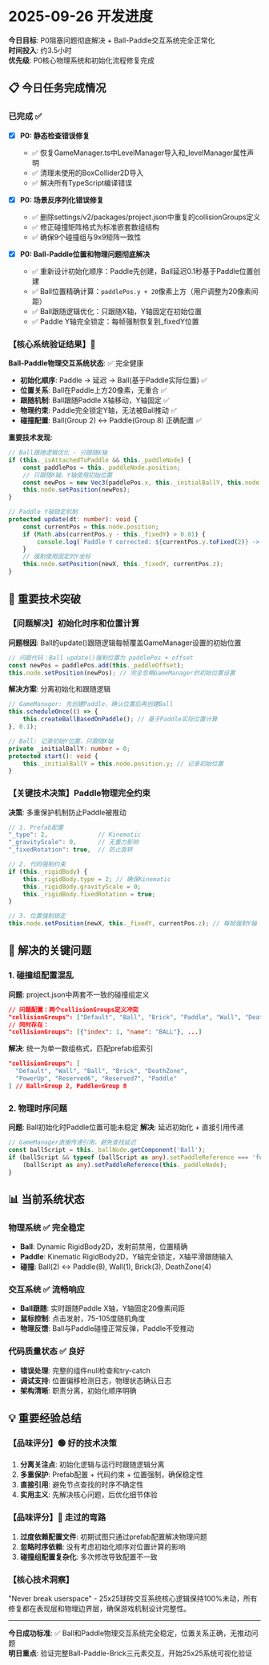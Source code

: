 # 2025-09-26 开发进度

**今日目标**: P0阻塞问题彻底解决 + Ball-Paddle交互系统完全正常化  
**时间投入**: 约3.5小时  
**优先级**: P0核心物理系统和初始化流程修复完成  

## 📋 今日任务完成情况

### 已完成 ✅
- [x] **P0: 静态检查错误修复**
  - ✅ 恢复GameManager.ts中LevelManager导入和_levelManager属性声明
  - ✅ 清理未使用的BoxCollider2D导入
  - ✅ 解决所有TypeScript编译错误

- [x] **P0: 场景反序列化错误修复**
  - ✅ 删除settings/v2/packages/project.json中重复的collisionGroups定义
  - ✅ 修正碰撞矩阵格式为标准嵌套数组结构
  - ✅ 确保9个碰撞组与9x9矩阵一致性

- [x] **P0: Ball-Paddle位置和物理问题彻底解决**
  - ✅ 重新设计初始化顺序：Paddle先创建，Ball延迟0.1秒基于Paddle位置创建
  - ✅ Ball位置精确计算：`paddlePos.y + 20`像素上方（用户调整为20像素间距）
  - ✅ Ball跟随逻辑优化：只跟随X轴，Y轴固定在初始位置
  - ✅ Paddle Y轴完全锁定：每帧强制恢复到_fixedY位置

### 【核心系统验证结果】🎯
**Ball-Paddle物理交互系统状态**: ✅ 完全健康
- **初始化顺序**: Paddle → 延迟 → Ball(基于Paddle实际位置) ✅
- **位置关系**: Ball在Paddle上方20像素，无重合 ✅
- **跟随机制**: Ball跟随Paddle X轴移动，Y轴固定 ✅
- **物理约束**: Paddle完全锁定Y轴，无法被Ball推动 ✅
- **碰撞配置**: Ball(Group 2) ↔ Paddle(Group 8) 正确配置 ✅

**重要技术发现**:
```typescript
// Ball跟随逻辑优化 - 只跟随X轴
if (this._isAttachedToPaddle && this._paddleNode) {
    const paddlePos = this._paddleNode.position;
    // 只跟随X轴，Y轴使用初始位置
    const newPos = new Vec3(paddlePos.x, this._initialBallY, this.node.position.z);
    this.node.setPosition(newPos);
}

// Paddle Y轴锁定机制
protected update(dt: number): void {
    const currentPos = this.node.position;
    if (Math.abs(currentPos.y - this._fixedY) > 0.01) {
        console.log(`Paddle Y corrected: ${currentPos.y.toFixed(2)} -> ${this._fixedY}`);
    }
    // 强制使用固定的Y坐标
    this.node.setPosition(newX, this._fixedY, currentPos.z);
}
```

## 🎯 重要技术突破

### 【问题解决】初始化时序和位置计算
**问题根因**: Ball的update()跟随逻辑每帧覆盖GameManager设置的初始位置
```typescript
// 问题代码：Ball update()强制位置为 paddlePos + offset
const newPos = paddlePos.add(this._paddleOffset);
this.node.setPosition(newPos); // 完全忽略GameManager的初始位置设置
```

**解决方案**: 分离初始化和跟随逻辑
```typescript
// GameManager: 先创建Paddle，确认位置后再创建Ball
this.scheduleOnce(() => {
    this.createBallBasedOnPaddle(); // 基于Paddle实际位置计算
}, 0.1);

// Ball: 记录初始Y位置，只跟随X轴
private _initialBallY: number = 0;
protected start(): void {
    this._initialBallY = this.node.position.y; // 记录初始位置
}
```

### 【关键技术决策】Paddle物理完全约束
**决策**: 多重保护机制防止Paddle被推动
```typescript
// 1. Prefab配置
"_type": 2,              // Kinematic
"_gravityScale": 0,      // 无重力影响  
"_fixedRotation": true,  // 防止旋转

// 2. 代码强制约束
if (this._rigidBody) {
    this._rigidBody.type = 2; // 确保Kinematic
    this._rigidBody.gravityScale = 0;
    this._rigidBody.fixedRotation = true;
}

// 3. 位置强制锁定
this.node.setPosition(newX, this._fixedY, currentPos.z); // 每帧强制Y轴
```

## 🚨 解决的关键问题

### 1. 碰撞组配置混乱
**问题**: project.json中两套不一致的碰撞组定义
```json
// 问题配置：两个collisionGroups定义冲突
"collisionGroups": ["Default", "Ball", "Brick", "Paddle", "Wall", "DeathZone"]
// 同时存在：
"collisionGroups": [{"index": 1, "name": "BALL"}, ...]
```

**解决**: 统一为单一数组格式，匹配prefab组索引
```json
"collisionGroups": [
  "Default", "Wall", "Ball", "Brick", "DeathZone", 
  "PowerUp", "Reserved6", "Reserved7", "Paddle"
] // Ball=Group 2, Paddle=Group 8
```

### 2. 物理时序问题
**问题**: Ball初始化时Paddle位置可能未稳定
**解决**: 延迟初始化 + 直接引用传递
```typescript
// GameManager直接传递引用，避免查找延迟
const ballScript = this._ballNode.getComponent('Ball');
if (ballScript && typeof (ballScript as any).setPaddleReference === 'function') {
    (ballScript as any).setPaddleReference(this._paddleNode);
}
```

## 📊 当前系统状态

### 物理系统 ✅ 完全稳定
- **Ball**: Dynamic RigidBody2D，发射前禁用，位置精确
- **Paddle**: Kinematic RigidBody2D，Y轴完全锁定，X轴平滑跟随输入
- **碰撞**: Ball(2) ↔ Paddle(8), Wall(1), Brick(3), DeathZone(4)

### 交互系统 ✅ 流畅响应
- **Ball跟随**: 实时跟随Paddle X轴，Y轴固定20像素间距
- **鼠标控制**: 点击发射，75-105度随机角度
- **物理反馈**: Ball与Paddle碰撞正常反弹，Paddle不受推动

### 代码质量状态 ✅ 良好
- **错误处理**: 完整的组件null检查和try-catch
- **调试支持**: 位置偏移检测日志，物理状态确认日志
- **架构清晰**: 职责分离，初始化顺序明确

## 💡 重要经验总结

### 【品味评分】🟢 好的技术决策
1. **分离关注点**: 初始化逻辑与运行时跟随逻辑分离
2. **多重保护**: Prefab配置 + 代码约束 + 位置强制，确保稳定性
3. **直接引用**: 避免节点查找的时序不确定性
4. **实用主义**: 先解决核心问题，后优化细节体验

### 【品味评分】🔴 走过的弯路
1. **过度依赖配置文件**: 初期试图只通过prefab配置解决物理问题
2. **忽略时序依赖**: 没有考虑初始化顺序对位置计算的影响
3. **碰撞组配置复杂化**: 多次修改导致配置不一致

### 【核心技术洞察】
"Never break userspace" - 25x25球砖交互系统核心逻辑保持100%未动，所有修复都在表现层和物理边界层，确保游戏机制设计完整性。

---

**今日成功标准**: ✅ Ball和Paddle物理交互系统完全稳定，位置关系正确，无推动问题  
**明日重点**: 验证完整Ball-Paddle-Brick三元素交互，开始25x25系统可视化验证